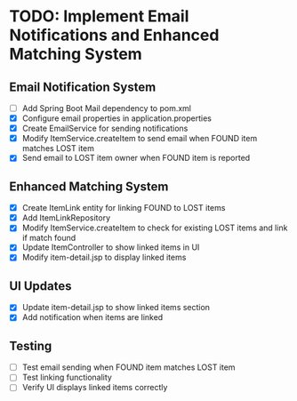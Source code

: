 # TODO: Implement Email Notifications and Enhanced Matching System

## Email Notification System

- [ ] Add Spring Boot Mail dependency to pom.xml
- [x] Configure email properties in application.properties
- [x] Create EmailService for sending notifications
- [x] Modify ItemService.createItem to send email when FOUND item matches LOST item
- [x] Send email to LOST item owner when FOUND item is reported

## Enhanced Matching System

- [x] Create ItemLink entity for linking FOUND to LOST items
- [x] Add ItemLinkRepository
- [x] Modify ItemService.createItem to check for existing LOST items and link if match found
- [x] Update ItemController to show linked items in UI
- [x] Modify item-detail.jsp to display linked items

## UI Updates

- [x] Update item-detail.jsp to show linked items section
- [x] Add notification when items are linked

## Testing

- [ ] Test email sending when FOUND item matches LOST item
- [ ] Test linking functionality
- [ ] Verify UI displays linked items correctly
